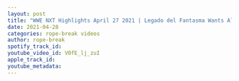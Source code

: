 ```yaml
---
layout: post
title: "WWE NXT Highlights April 27 2021 | Legado del Fantasma Wants All the Gold"
date: 2021-04-28
categories: rope-break videos
author: rope-break
spotify_track_id: 
youtube_video_id: V0fE_lj_zuI
apple_track_id: 
youtube_metadata: 
---
```


